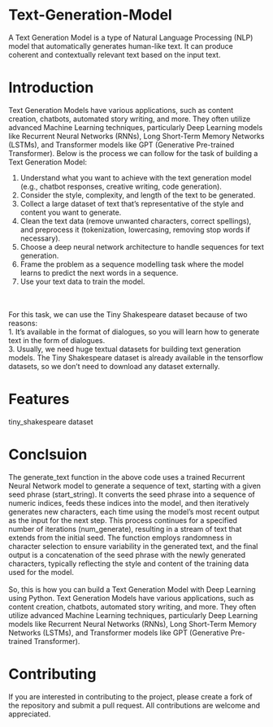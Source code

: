 # Text-Generation-Model
A Text Generation Model is a type of Natural Language Processing (NLP) model that automatically generates human-like text. It can produce coherent and contextually relevant text based on the input text. 
# Introduction
Text Generation Models have various applications, such as content creation, chatbots, automated story writing, and more. They often utilize advanced Machine Learning techniques, particularly Deep Learning models like Recurrent Neural Networks (RNNs), Long Short-Term Memory Networks (LSTMs), and Transformer models like GPT (Generative Pre-trained Transformer). Below is the process we can follow for the task of building a Text Generation Model:
1. Understand what you want to achieve with the text generation model (e.g., chatbot responses, creative writing, code generation).
2. Consider the style, complexity, and length of the text to be generated.
3. Collect a large dataset of text that’s representative of the style and content you want to generate.
4. Clean the text data (remove unwanted characters, correct spellings), and preprocess it (tokenization, lowercasing, removing stop words if necessary).
5. Choose a deep neural network architecture to handle sequences for text generation.
6. Frame the problem as a sequence modelling task where the model learns to predict the next words in a sequence.
7. Use your text data to train the model.
<br>
<br>
For this task, we can use the Tiny Shakespeare dataset because of two reasons:
<br>
1. It’s available in the format of dialogues, so you will learn how to generate text in the form of dialogues.
<br>
3. Usually, we need huge textual datasets for building text generation models. The Tiny Shakespeare dataset is already available in the tensorflow datasets, so we don’t need to download any dataset externally.

# Features
tiny_shakespeare dataset

# Conclsuion
The generate_text function in the above code uses a trained Recurrent Neural Network model to generate a sequence of text, starting with a given seed phrase (start_string). It converts the seed phrase into a sequence of numeric indices, feeds these indices into the model, and then iteratively generates new characters, each time using the model’s most recent output as the input for the next step. This process continues for a specified number of iterations (num_generate), resulting in a stream of text that extends from the initial seed. The function employs randomness in character selection to ensure variability in the generated text, and the final output is a concatenation of the seed phrase with the newly generated characters, typically reflecting the style and content of the training data used for the model.
<br>
<br>
So, this is how you can build a Text Generation Model with Deep Learning using Python. Text Generation Models have various applications, such as content creation, chatbots, automated story writing, and more. They often utilize advanced Machine Learning techniques, particularly Deep Learning models like Recurrent Neural Networks (RNNs), Long Short-Term Memory Networks (LSTMs), and Transformer models like GPT (Generative Pre-trained Transformer).

# Contributing
If you are interested in contributing to the project, please create a fork of the repository and submit a pull request. All contributions are welcome and appreciated.
